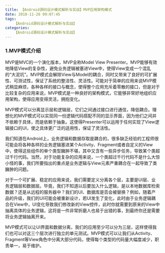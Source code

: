 ```yaml
---
title: 【Android源码设计模式解析与实战】MVP应用架构模式
date: 2018-11-26 09:07:45
tags:
    【Android源码设计模式解析与实战】
categories:
    【Android源码设计模式解析与实战】
---
```




### 1.MVP模式介绍

MVP是MVC的一个演化版本，MVP全称Model View Presenter。MVP能够有效地降低View的复杂性，避免业务逻辑被塞进View中，使得View变成一个混乱的“大泥坑”。MVP模式会解除View与Model的耦合，同时又带来了良好的可扩展性、可测试性，保证了系统的整洁性、灵活性。可能对于简单的应用来说MVP模式稍显麻烦，各种各样的接口与概念，使得整个应用充斥着零散的接口，但是对于比较复杂的应用来说，MVP模式是一种良好的架构模式，它能够非常好地组织应用架构，使得应用变得灵活，拥抱变化。

MVP模式可以分离显示层和逻辑层，它们之间通过接口进行通信，降低耦合。理想化的MVP模式可以实现同一份逻辑代码搭配不同的显示界面，因为他们之间并不依赖于具体，而是依赖于抽象。这使得Presenter可以运用于任何实现了View逻辑接口的UI，使之具体更广泛的适用性，保证了灵活性。

我们知道在Android上，业务逻辑和数据存取是耦合的，很多缺乏经验的工程师很可能会将各种各样的业务逻辑塞进某个Activity、Fragment或者自定义的View中，使得这些组件的单个类型臃肿不堪，其中又含有一些异步任务，导致某个类超过千行代码。当然，对于功能复杂的应用来说，一个类超过千行代码不是什么大惊小怪的事，我们所要指出的重点是业务逻辑与View元素严重耦合在一起导致了类臃肿的问题。

对于一个可扩展、稳定的应用来说，我们需要定义分离各个层，主要是UI层、业务逻辑层和数据层。毕竟，我们不知道以后要加入什么逻辑，是以本地数据库检索数据？还是从远程的服务器中？我们的UI、数据库是否会被替换？例如，随着产品的升级，我们的UI可能会被重新设计，若UI发生了变化，此时由于业务逻辑耦合在View中，UI变化导致我们修改新的View控件，此时你就需要到原来的View中抽离具体的业务逻辑，这将是一件非常折磨人也易于出错的事，到最终你还是需要将业务逻辑抽离开来。

MVP模式可以让UI界面和数据分离，我们的应用至少可以分为三层，这样使得我们也可以对这三个层次进行独立的单元测试。MVP模式可以让我们从Activity、Fragment等View角色中分离大部分代码，使得每个类型的代码量大幅度减少，职责单一，易于维护。

